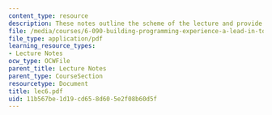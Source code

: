 ```yaml
---
content_type: resource
description: These notes outline the scheme of the lecture and provide study problems.
file: /media/courses/6-090-building-programming-experience-a-lead-in-to-6-001-january-iap-2005/11b567be1d19cd658d605e2f08b60d5f_lec6.pdf
file_type: application/pdf
learning_resource_types:
- Lecture Notes
ocw_type: OCWFile
parent_title: Lecture Notes
parent_type: CourseSection
resourcetype: Document
title: lec6.pdf
uid: 11b567be-1d19-cd65-8d60-5e2f08b60d5f
---
```

